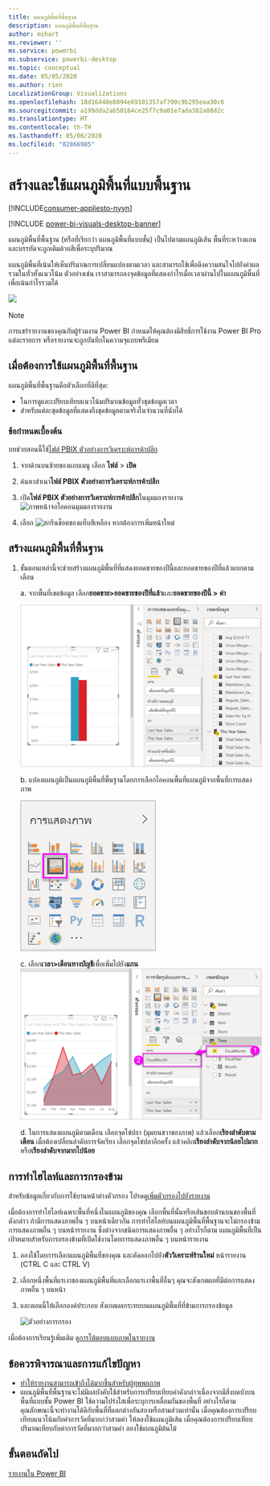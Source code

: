 ```yaml
---
title: แผนภูมิพื้นที่พื้นฐาน
description: แผนภูมิพื้นที่พื้นฐาน
author: mihart
ms.reviewer: ''
ms.service: powerbi
ms.subservice: powerbi-desktop
ms.topic: conceptual
ms.date: 05/05/2020
ms.author: rien
LocalizationGroup: Visualizations
ms.openlocfilehash: 18d16440e8894e69101357af700c9b295eaa30c6
ms.sourcegitcommit: a199dda2ab50184ce25f7c9a01e7ada382a88d2c
ms.translationtype: HT
ms.contentlocale: th-TH
ms.lasthandoff: 05/06/2020
ms.locfileid: "82866985"
---
```

# <a name="create-and-use-basic-area-charts"></a>สร้างและใช้แผนภูมิพื้นที่แบบพื้นฐาน

[!INCLUDE[consumer-appliesto-nyyn](../includes/consumer-appliesto-nyyn.md)]

[!INCLUDE [power-bi-visuals-desktop-banner](../includes/power-bi-visuals-desktop-banner.md)]

แผนภูมิพื้นที่พื้นฐาน (หรือที่เรียกว่า แผนภูมิพื้นที่แบบชั้น) เป็นไปตามแผนภูมิเส้น พื้นที่ระหว่างแกนและบรรทัดจะถูกเติมด้วยสีเพื่อระบุปริมาณ 

แผนภูมิพื้นที่เน้นให้เห็นปริมาณการเปลี่ยนแปลงตามเวลา และสามารถใช้เพื่อดึงความสนใจไปยังค่าผลรวมในทั่วทั้งแนวโน้ม ตัวอย่างเช่น เราสามารถลงจุดข้อมูลที่แสดงกำไรเมื่อเวลาผ่านไปในแผนภูมิพื้นที่เพื่อเน้นกำไรรวมได้

![](media/power-bi-visualization-basic-area-chart/power-bi-chart-example.png)

> [!NOTE]
> การแชร์รายงานของคุณกับผู้ร่วมงาน Power BI กำหนดให้คุณต้องมีสิทธิ์การใช้งาน Power BI Pro แต่ละรายการ หรือรายงานจะถูกบันทึกในความจุแบบพรีเมียม

## <a name="when-to-use-a-basic-area-chart"></a>เมื่อต้องการใช้แผนภูมิพื้นที่พื้นฐาน
แผนภูมิพื้นที่พื้นฐานคือตัวเลือกที่ดีที่สุด:

* ในการดูและเปรียบเทียบแนวโน้มปริมาณข้อมูลทั่วชุดข้อมูลเวลา 
* สำหรับแต่ละชุดข้อมูลที่แสดงถึงชุดข้อมูลตามจริงในจำนวนที่นับได้

### <a name="prerequisites"></a>ข้อกำหนดเบื้องต้น
บทช่วยสอนนี้ใช้[ไฟล์ PBIX ตัวอย่างการวิเคราะห์การค้าปลีก](https://download.microsoft.com/download/9/6/D/96DDC2FF-2568-491D-AAFA-AFDD6F763AE3/Retail%20Analysis%20Sample%20PBIX.pbix)

1. จากด้านบนซ้ายของแถบเมนู เลือก **ไฟล์** > **เปิด**
   
2. ค้นหาสำเนา**ไฟล์ PBIX ตัวอย่างการวิเคราะห์การค้าปลีก**

1. เปิด**ไฟล์ PBIX ตัวอย่างการวิเคราะห์การค้าปลีก**ในมุมมองรายงาน ![ภาพหน้าจอไอคอนมุมมองรายงาน](media/power-bi-visualization-kpi/power-bi-report-view.png)

1. เลือก ![สกรีนช็อตของแท็บสีเหลือง](media/power-bi-visualization-kpi/power-bi-yellow-tab.png) หากต้องการเพิ่มหน้าใหม่


## <a name="create-a-basic-area-chart"></a>สร้างแผนภูมิพื้นที่พื้นฐาน
 

1. ขั้นตอนเหล่านี้จะช่วยสร้างแผนภูมิพื้นที่ที่แสดงยอดขายของปีนี้และยอดขายของปีที่แล้วแยกตามเดือน
   
   a. จากพื้นที่เขตข้อมูล เลือก**ยอดขาย\>ยอดขายของปีที่แล้ว**และ**ยอดขายของปีนี้ > ค่า**

   ![ค่าข้อมูลแผนภูมิพื้นที่](media/power-bi-visualization-basic-area-chart/power-bi-bar-chart.png)

   b.  แปลงแผนภูมิเป็นแผนภูมิพื้นที่พื้นฐานโดยการเลือกไอคอนพื้นที่แผนภูมิจากพื้นที่การแสดงภาพ

   ![ไอคอนแผนภูมิพื้นที่](media/power-bi-visualization-basic-area-chart/convertchart.png)
   
   c.  เลือก**เวลา\>เดือนทางบัญชี**เพื่อเพิ่มไปยัง**แกน**   
   ![ค่าแกนแผนภูมิพื้นที่](media/power-bi-visualization-basic-area-chart/powerbi-area-chartnew.png)
   
   d.  ในการแสดงแผนภูมิตามเดือน เลือกจุดไข่ปลา (มุมบนขวาของภาพ) แล้วเลือก**เรียงลำดับตามเดือน** เมื่อต้องเปลี่ยนลำดับการจัดเรียง เลือกจุดไข่ปลาอีกครั้ง แล้วคลิก**เรียงลำดับจากน้อยไปมาก**หรือ**เรียงลำดับจากมากไปน้อย**

## <a name="highlighting-and-cross-filtering"></a>การทำไฮไลท์และการกรองข้าม
สำหรับข้อมูลเกี่ยวกับการใช้บานหน้าต่างตัวกรอง โปรดดู[เพิ่มตัวกรองไปยังรายงาน](../power-bi-report-add-filter.md)

เมื่อต้องการทำไฮไลท์เฉพาะพื้นที่หนึ่งในแผนภูมิของคุณ เลือกพื้นที่นั้นหรือเส้นขอบด้านบนของพื้นที่ดังกล่าว  ถ้ามีการแสดงภาพอื่น ๆ บนหน้าเดียวกัน การทำไฮไลท์บนแผนภูมิพื้นที่พื้นฐานจะไม่กรองข้ามการแสดงภาพอื่น ๆ บนหน้ารายงาน ซึ่งต่างจากชนิดการแสดงภาพอื่น ๆ อย่างไรก็ตาม แผนภูมิพื้นที่เป็นเป้าหมายสำหรับการกรองข้ามที่เปิดใช้งานโดยการแสดงภาพอื่น ๆ บนหน้ารายงาน 

1. ลองใช้โดยการเลือกแผนภูมิพื้นที่ของคุณ และคัดลอกไปยัง**ตัววิเคราะห์ร้านใหม่** หน้ารายงาน (CTRL C และ CTRL V)
2. เลือกหนึ่งพื้นที่แรเงาของแผนภูมิพื้นที่และเลือกแรเงาพื้นที่อื่นๆ คุณจะสังเกตผลที่มีต่อการแสดงภาพอื่น ๆ บนหน้า
1. และตอนนี้ให้เลือกองค์ประกอบ สังเกตผลกระทบบนแผนภูมิพื้นที่ที่ข้ามการกรองข้อมูล

    ![ตัวอย่างการกรอง](media/power-bi-visualization-basic-area-chart/power-bi-area-chart-filters.gif) 

เมื่อต้องการเรียนรู้เพิ่มเติม ดู[การโต้ตอบแบบภาพในรายงาน](../service-reports-visual-interactions.md)


## <a name="considerations-and-troubleshooting"></a>ข้อควรพิจารณาและการแก้ไขปัญหา   
* [ทำให้รายงานสามารถเข้าถึงได้มากขึ้นสำหรับผู้ทุพพลภาพ](../desktop-accessibility.md)
* แผนภูมิพื้นที่พื้นฐานจะไม่มีผลบังคับใช้สำหรับการเปรียบเทียบค่าดังกล่าวเนื่องจากมีสิ่งบดบังบนพื้นที่แบบชั้น Power BI ใช้ความโปร่งใสเพื่อระบุการเหลื่อมกันของพื้นที่ อย่างไรก็ตาม คุณลักษณะนี้จะทำงานได้ดีกับพื้นที่ที่แตกต่างกันสองหรือสามส่วนเท่านั้น เมื่อคุณต้องการเปรียบเทียบแนวโน้มกับค่าการวัดที่มากกว่าสามค่า ให้ลองใช้แผนภูมิเส้น เมื่อคุณต้องการเปรียบเทียบปริมาณเทียบกับค่าการวัดที่มากกว่าสามค่า ลองใช้แผนภูมิต้นไม้

## <a name="next-step"></a>ขั้นตอนถัดไป
[รายงานใน Power BI](power-bi-visualization-card.md)  

